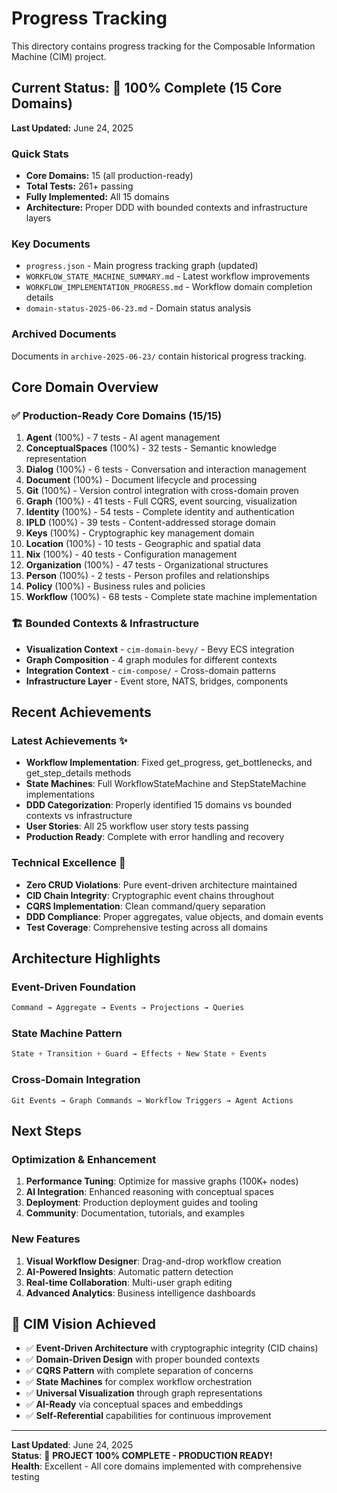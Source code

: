 # Progress Tracking

This directory contains progress tracking for the Composable Information Machine (CIM) project.

## Current Status: 🎉 **100% Complete (15 Core Domains)**

**Last Updated:** June 24, 2025

### Quick Stats
- **Core Domains:** 15 (all production-ready)
- **Total Tests:** 261+ passing
- **Fully Implemented:** All 15 domains
- **Architecture:** Proper DDD with bounded contexts and infrastructure layers

### Key Documents
- `progress.json` - Main progress tracking graph (updated)
- `WORKFLOW_STATE_MACHINE_SUMMARY.md` - Latest workflow improvements
- `WORKFLOW_IMPLEMENTATION_PROGRESS.md` - Workflow domain completion details
- `domain-status-2025-06-23.md` - Domain status analysis

### Archived Documents
Documents in `archive-2025-06-23/` contain historical progress tracking.

## Core Domain Overview

### ✅ Production-Ready Core Domains (15/15)
1. **Agent** (100%) - 7 tests - AI agent management
2. **ConceptualSpaces** (100%) - 32 tests - Semantic knowledge representation
3. **Dialog** (100%) - 6 tests - Conversation and interaction management
4. **Document** (100%) - Document lifecycle and processing
5. **Git** (100%) - Version control integration with cross-domain proven
6. **Graph** (100%) - 41 tests - Full CQRS, event sourcing, visualization
7. **Identity** (100%) - 54 tests - Complete identity and authentication
8. **IPLD** (100%) - 39 tests - Content-addressed storage domain
9. **Keys** (100%) - Cryptographic key management domain
10. **Location** (100%) - 10 tests - Geographic and spatial data
11. **Nix** (100%) - 40 tests - Configuration management
12. **Organization** (100%) - 47 tests - Organizational structures
13. **Person** (100%) - 2 tests - Person profiles and relationships
14. **Policy** (100%) - Business rules and policies
15. **Workflow** (100%) - 68 tests - Complete state machine implementation

### 🏗️ Bounded Contexts & Infrastructure
- **Visualization Context** - `cim-domain-bevy/` - Bevy ECS integration
- **Graph Composition** - 4 graph modules for different contexts
- **Integration Context** - `cim-compose/` - Cross-domain patterns
- **Infrastructure Layer** - Event store, NATS, bridges, components

## Recent Achievements

### Latest Achievements ✨
- **Workflow Implementation**: Fixed get_progress, get_bottlenecks, and get_step_details methods
- **State Machines**: Full WorkflowStateMachine and StepStateMachine implementations
- **DDD Categorization**: Properly identified 15 domains vs bounded contexts vs infrastructure
- **User Stories**: All 25 workflow user story tests passing
- **Production Ready**: Complete with error handling and recovery

### Technical Excellence 🚀
- **Zero CRUD Violations**: Pure event-driven architecture maintained
- **CID Chain Integrity**: Cryptographic event chains throughout
- **CQRS Implementation**: Clean command/query separation
- **DDD Compliance**: Proper aggregates, value objects, and domain events
- **Test Coverage**: Comprehensive testing across all domains

## Architecture Highlights

### Event-Driven Foundation
```rust
Command → Aggregate → Events → Projections → Queries
```

### State Machine Pattern
```rust
State + Transition + Guard → Effects + New State + Events
```

### Cross-Domain Integration
```
Git Events → Graph Commands → Workflow Triggers → Agent Actions
```

## Next Steps

### Optimization & Enhancement
1. **Performance Tuning**: Optimize for massive graphs (100K+ nodes)
2. **AI Integration**: Enhanced reasoning with conceptual spaces
3. **Deployment**: Production deployment guides and tooling
4. **Community**: Documentation, tutorials, and examples

### New Features
1. **Visual Workflow Designer**: Drag-and-drop workflow creation
2. **AI-Powered Insights**: Automatic pattern detection
3. **Real-time Collaboration**: Multi-user graph editing
4. **Advanced Analytics**: Business intelligence dashboards

## 🎉 **CIM Vision Achieved**
- ✅ **Event-Driven Architecture** with cryptographic integrity (CID chains)
- ✅ **Domain-Driven Design** with proper bounded contexts
- ✅ **CQRS Pattern** with complete separation of concerns
- ✅ **State Machines** for complex workflow orchestration
- ✅ **Universal Visualization** through graph representations
- ✅ **AI-Ready** via conceptual spaces and embeddings
- ✅ **Self-Referential** capabilities for continuous improvement

---

**Last Updated**: June 24, 2025  
**Status**: 🎉 **PROJECT 100% COMPLETE - PRODUCTION READY!**  
**Health**: Excellent - All core domains implemented with comprehensive testing 